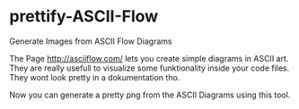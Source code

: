 # prettify-ASCII-Flow
Generate Images from ASCII Flow Diagrams

The Page http://asciiflow.com/ lets you create simple diagrams in ASCII art. They are really usefull to visualize some funktionality inside your code files. They wont look pretty in a dokumentation tho.

Now you can generate a pretty png from the ASCII Diagrams using this tool.

